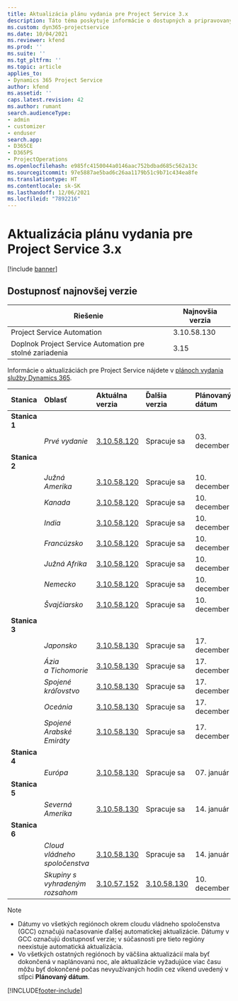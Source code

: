 ```yaml
---
title: Aktualizácia plánu vydania pre Project Service 3.x
description: Táto téma poskytuje informácie o dostupných a pripravovaných vydaniach Dynamics 365 Project Service Automation.
ms.custom: dyn365-projectservice
ms.date: 10/04/2021
ms.reviewer: kfend
ms.prod: ''
ms.suite: ''
ms.tgt_pltfrm: ''
ms.topic: article
applies_to:
- Dynamics 365 Project Service
author: kfend
ms.assetid: ''
caps.latest.revision: 42
ms.author: rumant
search.audienceType:
- admin
- customizer
- enduser
search.app:
- D365CE
- D365PS
- ProjectOperations
ms.openlocfilehash: e985fc4150044a0146aac752bdbad685c562a13c
ms.sourcegitcommit: 97e5887ae5bad6c26aa1179b51c9b71c434ea8fe
ms.translationtype: HT
ms.contentlocale: sk-SK
ms.lasthandoff: 12/06/2021
ms.locfileid: "7892216"
---
```

# <a name="update-release-schedule-for-project-service-3x"></a>Aktualizácia plánu vydania pre Project Service 3.x

[!include [banner](../includes/psa-now-project-operations.md)]

## <a name="latest-version-availability"></a>Dostupnosť najnovšej verzie

| Riešenie  | Najnovšia verzia |
|-------|----|
| Project Service Automation    | 3.10.58.130 |
| Doplnok Project Service Automation pre stolné zariadenia                | 3.15          |

Informácie o aktualizáciách pre Project Service nájdete v [plánoch vydania služby Dynamics 365](/dynamics365/release-plans/). 

| Stanica  | Oblasť | Aktuálna verzia | Ďalšia verzia |  Plánovaný dátum
| :---   | :---   | :---   | :---   |:---   |         
|<strong>Stanica 1</strong> | |  |  | |
| | <i>Prvé vydanie</i> | [3.10.58.120](whats-new-ur-37.md) | Spracuje sa | 03. december 2021
|<strong>Stanica 2</strong> | |  |  | |
| | <i>Južná Amerika</i> | [3.10.58.120](whats-new-ur-37.md) | Spracuje sa | 10. december 2021
| | <i>Kanada</i> | [3.10.58.120](whats-new-ur-37.md) | Spracuje sa | 10. december 2021
| | <i>India</i> | [3.10.58.120](whats-new-ur-37.md) | Spracuje sa | 10. december 2021
| | <i>Francúzsko</i> | [3.10.58.120](whats-new-ur-37.md) | Spracuje sa | 10. december 2021
| | <i>Južná Afrika</i> | [3.10.58.120](whats-new-ur-37.md) | Spracuje sa | 10. december 2021
| | <i>Nemecko</i> | [3.10.58.120](whats-new-ur-37.md) | Spracuje sa | 10. december 2021
| | <i>Švajčiarsko</i> | [3.10.58.120](whats-new-ur-37.md) | Spracuje sa | 10. december 2021
|<strong>Stanica 3</strong> | |  |  | |
| | <i>Japonsko</i> | [3.10.58.130](whats-new-ur-37-5.md) | Spracuje sa | 17. december 2021
| | <i>Ázia a Tichomorie</i> | [3.10.58.130](whats-new-ur-37-5.md) | Spracuje sa | 17. december 2021
| | <i>Spojené kráľovstvo</i> | [3.10.58.130](whats-new-ur-37-5.md) | Spracuje sa | 17. december 2021
| | <i>Oceánia</i> | [3.10.58.130](whats-new-ur-37-5.md) | Spracuje sa | 17. december 2021
| | <i>Spojené Arabské Emiráty</i> | [3.10.58.130](whats-new-ur-37-5.md) | Spracuje sa | 17. december 2021
|<strong>Stanica 4</strong> | |  |  | |
| | <i>Európa</i> | [3.10.58.130](whats-new-ur-37-5.md) | Spracuje sa | 07. január 2022
|<strong>Stanica 5</strong> | |  |  | |
| | <i>Severná Amerika</i> | [3.10.58.130](whats-new-ur-37-5.md) | Spracuje sa | 14. január 2022
|<strong>Stanica 6</strong> | |  |  | |
| | <i>Cloud vládneho spoločenstva</i> | [3.10.58.130](whats-new-ur-37-5.md) | Spracuje sa | 14. január 2022
| | <i>Skupiny s vyhradeným rozsahom</i> | [3.10.57.152](whats-new-ur-36.md) | [3.10.58.130](whats-new-ur-37-5.md) | 10. december 2021



>[!Note]
> - Dátumy vo všetkých regiónoch okrem cloudu vládneho spoločenstva (GCC) označujú načasovanie ďalšej automatickej aktualizácie. Dátumy v GCC označujú dostupnosť verzie; v súčasnosti pre tieto regióny neexistuje automatická aktualizácia.
> - Vo všetkých ostatných regiónoch by väčšina aktualizácií mala byť dokončená v naplánovanú noc, ale aktualizácie vyžadujúce viac času môžu byť dokončené počas nevyužívaných hodín cez víkend uvedený v stĺpci **Plánovaný dátum**.


[!INCLUDE[footer-include](../includes/footer-banner.md)]
